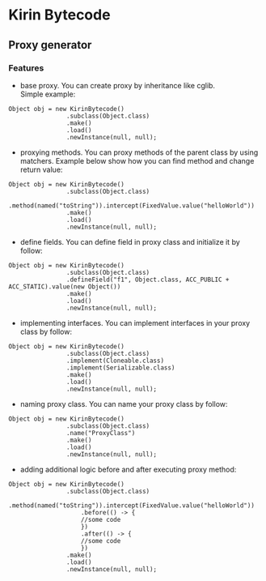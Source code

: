 # Kirin Bytecode
## Proxy generator


### Features
- base proxy. You can create proxy by inheritance like cglib.  
Simple example:  
```
Object obj = new KirinBytecode()
                .subclass(Object.class)
                .make()
                .load()
                .newInstance(null, null);
```
- proxying methods. You can proxy methods of the parent class
by using matchers. Example below show how you can find method
and change return value:  
```
Object obj = new KirinBytecode()
                .subclass(Object.class)
                .method(named("toString")).intercept(FixedValue.value("helloWorld"))
                .make()
                .load()
                .newInstance(null, null);
```
- define fields. You can define field in proxy class and
initialize it by follow:  
```
Object obj = new KirinBytecode()
                .subclass(Object.class)
                .defineField("f1", Object.class, ACC_PUBLIC + ACC_STATIC).value(new Object())
                .make()
                .load()
                .newInstance(null, null);
```
- implementing interfaces. You can implement interfaces in your 
proxy class by follow:  
```
Object obj = new KirinBytecode()
                .subclass(Object.class)
                .implement(Cloneable.class)
                .implement(Serializable.class)
                .make()
                .load()
                .newInstance(null, null);
```
- naming proxy class. You can name your proxy class
by follow:  
```
Object obj = new KirinBytecode()
                .subclass(Object.class)
                .name("ProxyClass")
                .make()
                .load()
                .newInstance(null, null);
```
- adding additional logic before and after executing proxy method:
```
Object obj = new KirinBytecode()
                .subclass(Object.class)
                    .method(named("toString")).intercept(FixedValue.value("helloWorld"))
                    .before(() -> {
                    //some code
                    })
                    .after(() -> {
                    //some code
                    })
                .make()
                .load()
                .newInstance(null, null);
```

